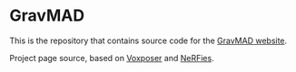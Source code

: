 # GravMAD

This is the repository that contains source code for the [GravMAD website](https://gravmad.github.io/).

Project page source, based on [Voxposer](https://voxposer.github.io/) and [NeRFies](https://nerfies.github.io/).